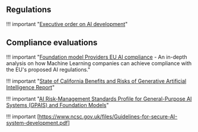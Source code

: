 ## Regulations 
!!! important "[Executive order on AI development](https://www.whitehouse.gov/briefing-room/presidential-actions/2023/10/30/executive-order-on-the-safe-secure-and-trustworthy-development-and-use-of-artificial-intelligence/)"

## Compliance evaluations
!!! important "[Foundation model Providers EU AI compliance](https://crfm.stanford.edu/2023/06/15/eu-ai-act.html) - An in-depth analysis on how Machine Learning companies can achieve compliance with the EU's proposed AI regulations."

!!! important "[State of California Benefits and Risks of Generative Artificial Intelligence Report](https://www.govops.ca.gov/wp-content/uploads/sites/11/2023/11/GenAI-EO-1-Report_FINAL.pdf)"

!!! important "[AI Risk-Management Standards Profile for General-Purpose AI Systems (GPAIS) and Foundation Models](https://cltc.berkeley.edu/wp-content/uploads/2023/11/Berkeley-GPAIS-Foundation-Model-Risk-Management-Standards-Profile-v1.0.pdf)"

!!! important [https://www.ncsc.gov.uk/files/Guidelines-for-secure-AI-system-development.pdf]
